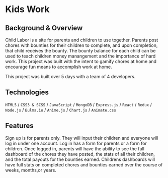 # Kids Work

## Background & Overview

Child Labor is a site for parents and children to use together. Parents post chores with bounties for their children to complete, and upon completion, that child receives the bounty. The bounty balance for each child can be used to teach children money manangement and the importance of hard work. This project was built with the intent to gamify chores at home and encourage fun means to accomplish work at home.

This project was built over 5 days with a team of 4 developers.

## Technologies 

`HTML5` / `CSS3 & SCSS` / `JavaScript` / `MongoDB` / `Express.js` / `React` / `Redux` / `Node.js` / `Bulma.io` / `Anime.js` / `Chart.js` / `Animate.css`

## Features

Sign up is for parents only. They will input their children and everyone will log in under one account. Log in has a form for parents or a form for children. Once logged in, parents will have the ability to see the full dashboard of the chores they have posted, the stats of all their children, and the total payouts for the bounties earned. Childrens dashboards will have full stats on completed chores and bounties earned over the course of weeks, months,or years.
